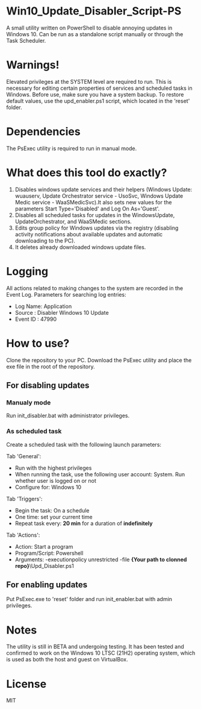 # Win10_Update_Disabler_Script-PS

A small utility written on PowerShell to disable annoying updates in Windows 10.
Can be run as a standalone script manually or through the Task Scheduler.

# Warnings!
Elevated privileges at the SYSTEM level are required to run. This is necessary for editing certain properties of services and scheduled tasks in Windows. Before use, make sure you have a system backup. To restore default values, use the upd_enabler.ps1 script, which located in the 'reset' folder.

# Dependencies
The PsExec utility is required to run in manual mode. 

# What does this tool do exactly?
1. Disables windows update services and their helpers (Windows Update: wuauserv, Update Orchestrator service - UsoSvc, Windows Update Medic service - WaaSMedicSvc).It also sets new values for the parameters Start Type='Disabled' and Log On As='Guest'.
2. Disables all scheduled tasks for updates in the WindowsUpdate, UpdateOrchestrator, and WaaSMedic sections.
3. Edits group policy for Windows updates via the registry (disabling activity notifications about available updates and automatic downloading to the PC).
4. It deletes already downloaded windows update files.

# Logging
All actions related to making changes to the system are recorded in the Event Log. Parameters for searching log entries:

 - Log Name: Application
 - Source : Disabler Windows 10 Update
 - Event ID : 47990

# How to use?
Clone the repository to your PC. Download the PsExec utility and place the exe file in the root of the repository.

## For disabling updates 

### Manualy mode
Run init_disabler.bat with administrator privileges.

### As scheduled task
Create a scheduled task with the following launch parameters:

Tab 'General':
 - Run with the highest privileges
 - When running the task, use the following user account: System. Run whether user is logged on or not
 - Configure for: Windows 10


Tab 'Triggers':
 - Begin the task: On a schedule
 - One time: set your current time
 - Repeat task every: **20 min** for a duration of **indefinitely**

Tab 'Actions':
 - Action: Start a program
 - Program/Script: Powershell
 - Arguments: -executionpolicy unrestricted -file **{Your path to clonned repo}**\Upd_Disabler.ps1

## For enabling updates
Put PsExec.exe to 'reset' folder and run init_enabler.bat with admin privileges.

# Notes
The utility is still in BETA and undergoing testing. It has been tested and confirmed to work on the Windows 10 LTSC (21H2) operating system, which is used as both the host and guest on VirtualBox.

# License
MIT

